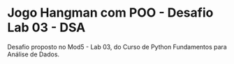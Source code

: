 # Jogo Hangman com POO - Desafio Lab 03 - DSA

Desafio proposto no Mod5 - Lab 03, do Curso de Python Fundamentos para Análise de Dados.
